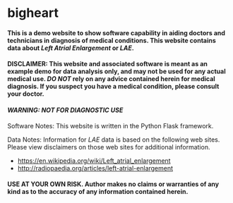 # bigheart

#### This is a demo website to show software capability in aiding doctors and technicians in diagnosis of medical conditions.  This website contains data about *Left Atrial Enlargement* or *LAE*.  
#### DISCLAIMER: This website and associated software is meant as an example demo for data analysis only, and may not be used for any actual medical use.  *DO NOT* rely on any advice contained herein for medical diagnosis.  If you suspect you have a medical condition, please consult your doctor.
#### *WARNING: NOT FOR DIAGNOSTIC USE*

Software Notes: This website is written in the Python Flask framework.

Data Notes: Information for *LAE* data is based on the following web sites.  Please view disclaimers on those web sites for additional information.
+ https://en.wikipedia.org/wiki/Left_atrial_enlargement
+ http://radiopaedia.org/articles/left-atrial-enlargement

#### USE AT YOUR OWN RISK.  Author makes no claims or warranties of any kind as to the accuracy of any information contained herein.
